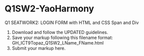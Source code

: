 # Q1SW2-YaoHarmony

Q1 SEATWORK2: LOGIN FORM with HTML and CSS Span and Div

1. Download and follow the UPDATED guidelines.
2. Save your markup following this filename format:
   GH_ICT9Topaz_Q1SW2_LName_FName.html
3. Submit your markup here.
